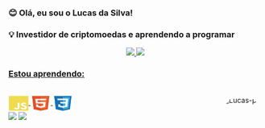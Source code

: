 ### 😊 Olá, eu sou o Lucas da Silva!
### 💡 Investidor de criptomoedas e aprendendo a programar 


<div align="center">
  <a href="https://github.com/lucxsapollo">
  <img height="180em" src="https://github-readme-stats.vercel.app/api?username=lucxsapollo&show_icons=true&theme=gruvbox&include_all_commits=true&count_private=true"/>
  <img height="180em" src="https://github-readme-stats.vercel.app/api/top-langs/?username=lucxsapollo&layout=compact&langs_count=7&theme=gruvbox"/>
</div>
  
  ### Estou aprendendo:
  <div style="display: inline_block"><br>
  <img align="center" alt="Lucas-Js" height="30" width="40" src="https://raw.githubusercontent.com/devicons/devicon/master/icons/javascript/javascript-plain.svg">
  <img align="center" alt="Lucas-HTML" height="30" width="40" src="https://raw.githubusercontent.com/devicons/devicon/master/icons/html5/html5-original.svg">
  <img align="center" alt="Lucas-CSS" height="30" width="40" src="https://raw.githubusercontent.com/devicons/devicon/master/icons/css3/css3-original.svg">
  <img align="right" alt="Lucas-pic" height="150" style="border-radius:50px;" 
  src="https://cdn.discordapp.com/emojis/809918563435544576.png?size=96"

 
</div>
 
    

    
  <div> 
<a href="https://instagram.com/lucxsapollo" target="_blank"><img align="center" img src="https://img.shields.io/badge/-Instagram-%23E4405F?style=for-the-badge&logo=instagram&logoColor=white" target="_blank"></a>
<a href="https://t.me/lucxsapollo" target="_blank"><img align="center" img src="https://img.shields.io/badge/Telegram-2CA5E0?style=for-the-badge&logo=telegram&logoColor=white" target="_blank"></a> 
    </div>

